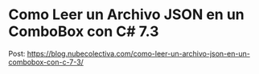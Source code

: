 # Como Leer un Archivo JSON en un ComboBox con C# 7.3 

Post: https://blog.nubecolectiva.com/como-leer-un-archivo-json-en-un-combobox-con-c-7-3/ 
